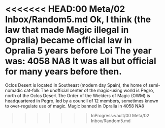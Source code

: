 <<<<<<< HEAD:00 Meta/02 Inbox/Random5.md
Ok, I think (the law that made Magic illegal in Opralia) became official law in Opralia 5 years before Loi
The year was: 4058 NA8
It was all but official for many years before then. 
=======
Oclos Desert is located in Southeast (modern day Spain), the home of semi-nomadic cat-folk
The unofficial center of the magic-using world is Pegro, north of the Oclos Desert
The Order of the Wielders of Magic (OWM) is headquartered in Pegro, led by a council of 12 members, sometimes known to over-regulate use of magic.
Magic banned in Opralia in 4058 NA8
>>>>>>> InProgress:vault/00 Meta/02 Inbox/Random5.md
